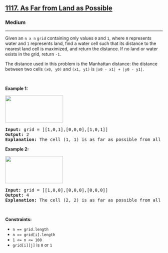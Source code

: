 <h2><a href="https://leetcode.com/problems/as-far-from-land-as-possible/">1117. As Far from Land as Possible</a></h2><h3>Medium</h3><hr><p>Given an <code>n x n</code> <code>grid</code>&nbsp;containing only values <code>0</code> and <code>1</code>, where&nbsp;<code>0</code> represents water&nbsp;and <code>1</code> represents land, find a water cell such that its distance to the nearest land cell is maximized, and return the distance.&nbsp;If no land or water exists in the grid, return <code>-1</code>.</p>

<p>The distance used in this problem is the Manhattan distance:&nbsp;the distance between two cells <code>(x0, y0)</code> and <code>(x1, y1)</code> is <code>|x0 - x1| + |y0 - y1|</code>.</p>

<p>&nbsp;</p>
<p><strong class="example">Example 1:</strong></p>
<img alt="" src="https://assets.leetcode.com/uploads/2019/05/03/1336_ex1.JPG" style="width: 185px; height: 87px;" />
<pre>
<strong>Input:</strong> grid = [[1,0,1],[0,0,0],[1,0,1]]
<strong>Output:</strong> 2
<strong>Explanation:</strong> The cell (1, 1) is as far as possible from all the land with distance 2.
</pre>

<p><strong class="example">Example 2:</strong></p>
<img alt="" src="https://assets.leetcode.com/uploads/2019/05/03/1336_ex2.JPG" style="width: 184px; height: 87px;" />
<pre>
<strong>Input:</strong> grid = [[1,0,0],[0,0,0],[0,0,0]]
<strong>Output:</strong> 4
<strong>Explanation:</strong> The cell (2, 2) is as far as possible from all the land with distance 4.
</pre>

<p>&nbsp;</p>
<p><strong>Constraints:</strong></p>

<ul>
	<li><code>n == grid.length</code></li>
	<li><code>n == grid[i].length</code></li>
	<li><code>1 &lt;= n&nbsp;&lt;= 100</code></li>
	<li><code>grid[i][j]</code>&nbsp;is <code>0</code> or <code>1</code></li>
</ul>
